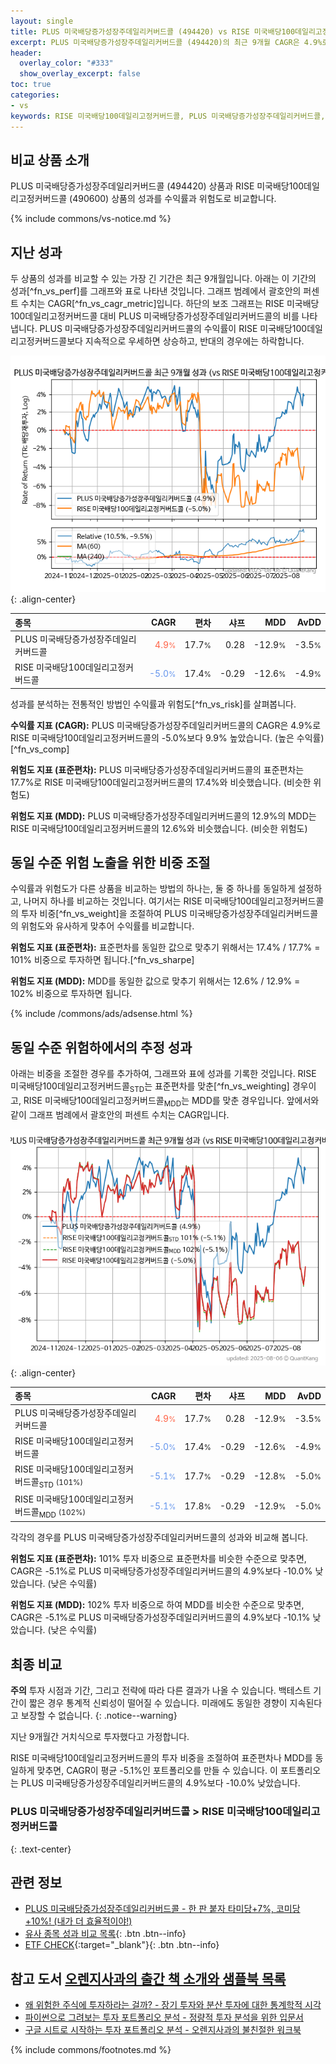 ```yaml
---
layout: single
title: PLUS 미국배당증가성장주데일리커버드콜 (494420) vs RISE 미국배당100데일리고정커버드콜 (490600)
excerpt: PLUS 미국배당증가성장주데일리커버드콜 (494420)의 최근 9개월 CAGR은 4.9%로 RISE 미국배당100데일리고정커버드콜 (490600)의 -5.0%보다 9.9% 높았습니다.
header:
  overlay_color: "#333"
  show_overlay_excerpt: false
toc: true
categories:
- vs
keywords: RISE 미국배당100데일리고정커버드콜, PLUS 미국배당증가성장주데일리커버드콜, PLUS 미국배당증가성장주데일리커버드콜 RISE 미국배당100데일리고정커버드콜 비교, 494420, 490600, 494420 494420 비교
---
```


## 비교 상품 소개


PLUS 미국배당증가성장주데일리커버드콜 (494420) 상품과 RISE 미국배당100데일리고정커버드콜 (490600) 상품의 성과를 수익률과 위험도로 비교합니다.





{% include commons/vs-notice.md %}

## 지난 성과

두 상품의 성과를 비교할 수 있는 가장 긴 기간은 최근 9개월입니다. 아래는 이 기간의 성과[^fn_vs_perf]를 그래프와 표로 나타낸 것입니다.
그래프 범례에서 괄호안의 퍼센트 수치는 CAGR[^fn_vs_cagr_metric]입니다.
하단의 보조 그래프는 RISE 미국배당100데일리고정커버드콜 대비 PLUS 미국배당증가성장주데일리커버드콜의 비를 나타냅니다.
PLUS 미국배당증가성장주데일리커버드콜의 수익률이 RISE 미국배당100데일리고정커버드콜보다 지속적으로 우세하면 상승하고, 반대의 경우에는 하락합니다.

![PLUS 미국배당증가성장주데일리커버드콜](/vs/images/494420-vs-490600_dual.png){: .align-center}

| **종목** | **CAGR** | **편차** | **샤프** | **MDD** | **AvDD** |
| :------------ | ------: | -----------: | -------: | ------: | -------: |
| PLUS 미국배당증가성장주데일리커버드콜 | <span style="color: tomato">4.9<small>%</small></span> | 17.7<small>%</small> | 0.28 | -12.9<small>%</small> | -3.5<small>%</small> |
| RISE 미국배당100데일리고정커버드콜 | <span style="color: cornflowerblue">-5.0<small>%</small></span> | 17.4<small>%</small> | -0.29 | -12.6<small>%</small> | -4.9<small>%</small> |

<!-- more -->


성과를 분석하는 전통적인 방법인 수익률과 위험도[^fn_vs_risk]를 살펴봅니다.

**수익률 지표 (CAGR):** PLUS 미국배당증가성장주데일리커버드콜의 CAGR은 4.9%로 RISE 미국배당100데일리고정커버드콜의 -5.0%보다 9.9% 높았습니다. (높은 수익률)[^fn_vs_comp]

**위험도 지표 (표준편차):** PLUS 미국배당증가성장주데일리커버드콜의 표준편차는 17.7%로 RISE 미국배당100데일리고정커버드콜의 17.4%와 비슷했습니다. (비슷한 위험도)

**위험도 지표 (MDD):** PLUS 미국배당증가성장주데일리커버드콜의 12.9%의 MDD는 RISE 미국배당100데일리고정커버드콜의 12.6%와 비슷했습니다. (비슷한 위험도)



## 동일 수준 위험 노출을 위한 비중 조절

수익률과 위험도가 다른 상품을 비교하는 방법의 하나는, 둘 중 하나를 동일하게 설정하고, 나머지 하나를 비교하는 것입니다.
여기서는 RISE 미국배당100데일리고정커버드콜의 투자 비중[^fn_vs_weight]을 조절하여 PLUS 미국배당증가성장주데일리커버드콜의 위험도와 유사하게 맞추어 수익률를 비교합니다.

**위험도 지표 (표준편차):** 표준편차를 동일한 값으로 맞추기 위해서는 17.4% / 17.7% = 101% 비중으로 투자하면 됩니다.[^fn_vs_sharpe]

**위험도 지표 (MDD):** MDD를 동일한 값으로 맞추기 위해서는 12.6% / 12.9% = 102% 비중으로 투자하면 됩니다.


{% include /commons/ads/adsense.html %}



## 동일 수준 위험하에서의 추정 성과

아래는 비중을 조절한 경우를 추가하여, 그래프와 표에 성과를 기록한 것입니다.
RISE 미국배당100데일리고정커버드콜<sub>STD</sub>는 표준편차를 맞춘[^fn_vs_weighting] 경우이고, RISE 미국배당100데일리고정커버드콜<sub>MDD</sub>는 MDD를 맞춘 경우입니다.
앞에서와 같이 그래프 범례에서 괄호안의 퍼센트 수치는 CAGR입니다.


![PLUS 미국배당증가성장주데일리커버드콜](/vs/images/494420-vs-490600.png){: .align-center}



| **종목** | **CAGR** | **편차** | **샤프** | **MDD** | **AvDD** |
| :------------ | ------: | -----------: | -------: | ------: | -------: |
| PLUS 미국배당증가성장주데일리커버드콜 | <span style="color: tomato">4.9<small>%</small></span> | 17.7<small>%</small> | 0.28 | -12.9<small>%</small> | -3.5<small>%</small> |
| RISE 미국배당100데일리고정커버드콜 | <span style="color: cornflowerblue">-5.0<small>%</small></span> | 17.4<small>%</small> | -0.29 | -12.6<small>%</small> | -4.9<small>%</small> |
| RISE 미국배당100데일리고정커버드콜<sub>STD</sub> <small>(101%)</small> | <span style="color: cornflowerblue">-5.1<small>%</small></span> | 17.7<small>%</small> | -0.29 | -12.8<small>%</small> | -5.0<small>%</small> |
| RISE 미국배당100데일리고정커버드콜<sub>MDD</sub> <small>(102%)</small> | <span style="color: cornflowerblue">-5.1<small>%</small></span> | 17.8<small>%</small> | -0.29 | -12.9<small>%</small> | -5.0<small>%</small> |



각각의 경우를 PLUS 미국배당증가성장주데일리커버드콜의 성과와 비교해 봅니다.

**위험도 지표 (표준편차):** 101% 투자 비중으로 표준편차를 비슷한 수준으로 맞추면, CAGR은 -5.1%로 PLUS 미국배당증가성장주데일리커버드콜의 4.9%보다 -10.0% 낮았습니다. (낮은 수익률)

**위험도 지표 (MDD):** 102% 투자 비중으로 하여 MDD를 비슷한 수준으로 맞추면, CAGR은 -5.1%로 PLUS 미국배당증가성장주데일리커버드콜의 4.9%보다 -10.1% 낮았습니다. (낮은 수익률)




## 최종 비교

**주의** 투자 시점과 기간, 그리고 전략에 따라 다른 결과가 나올 수 있습니다. 백테스트 기간이 짧은 경우 통계적 신뢰성이 떨어질 수 있습니다. 미래에도 동일한 경향이 지속된다고 보장할 수 없습니다.
{: .notice--warning}

지난 9개월간 거치식으로 투자했다고 가정합니다.

RISE 미국배당100데일리고정커버드콜의 투자 비중을 조절하여 표준편차나 MDD를 동일하게 맞추면, CAGR이 평균 -5.1%인 포트폴리오를 만들 수 있습니다.
이 포트폴리오는 PLUS 미국배당증가성장주데일리커버드콜의 4.9%보다 -10.0% 낮았습니다.

### PLUS 미국배당증가성장주데일리커버드콜 &gt; RISE 미국배당100데일리고정커버드콜
{: .text-center}


## 관련 정보

- [PLUS 미국배당증가성장주데일리커버드콜 - 한 판 붙자 타미당+7%, 코미당+10%! (내가 더 효율적이야!)](https://kongdori.tistory.com/357)
- [유사 종목 성과 비교 목록](/vs/){: .btn .btn--info}
- [ETF CHECK](https://www.etfcheck.co.kr/mobile/etpitem/490600/compare?compCode%5B%5D=494420){:target="_blank"}{: .btn .btn--info}


## 참고 도서 [오렌지사과의 출간 책 소개와 샘플북 목록](https://kongdori.tistory.com/691)

- [왜 위험한 주식에 투자하라는 걸까? - 장기 투자와 분산 투자에 대한 통계학적 시각](https://kongdori.tistory.com/421)
- [파이썬으로 그려보는 투자 포트폴리오 분석  - 정량적 투자 분석을 위한 입문서](https://kongdori.tistory.com/643)
- [구글 시트로 시작하는 투자 포트폴리오 분석 - 오렌지사과의 불친절한 워크북](https://kongdori.tistory.com/449)

{% include commons/footnotes.md %}